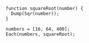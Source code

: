 ```luceescript+trycf
function squareRoot(number) {
  Dump(Sqr(number));
}

numbers = [16, 64, 400];
Each(numbers, squareRoot);

```
